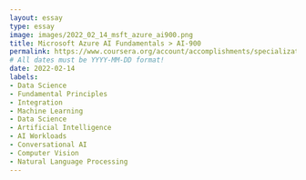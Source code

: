 ```yaml
---
layout: essay
type: essay
image: images/2022_02_14_msft_azure_ai900.png
title: Microsoft Azure AI Fundamentals > AI-900
permalink: https://www.coursera.org/account/accomplishments/specialization/D95NM3QJCAKX
# All dates must be YYYY-MM-DD format!
date: 2022-02-14
labels:
- Data Science
- Fundamental Principles
- Integration
- Machine Learning
- Data Science
- Artificial Intelligence
- AI Workloads
- Conversational AI
- Computer Vision
- Natural Language Processing
---
```

